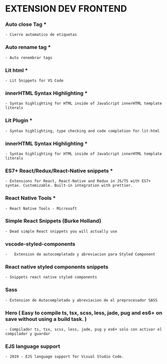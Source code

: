 
# EXTENSION DEV FRONTEND


### Auto close Tag      *
    - Cierre automatico de etiquetas
    

### Auto rename tag * 
    - Auto renombrar tags


### Lit html    *
    - Lit Snippets for VS Code


### innerHTML Syntax Highlighting   *
    - Syntax highlighting for HTML inside of JavaScript innerHTML template literals


### Lit Plugin      *
    - Syntax highlighting, type checking and code completion for lit-html


### innerHTML Syntax Highlighting       *
    - Syntax highlighting for HTML inside of JavaScript innerHTML template literals


### ES7+ React/Redux/React-Native snippets      *
    - Extensions for React, React-Native and Redux in JS/TS with ES7+ syntax. Customizable. Built-in integration with prettier.


### React Native Tools  *
    - React Native Tools - Microsoft



### Simple React Snippets (Burke Holland)
    - Dead simple React snippets you will actually use



### vscode-styled-components 
    -   Extension de autocompletado y abreviacion para Styled Component



### React native styled components snippets 
    - Snippets react native styled components


### Sass    
    - Extension de Autocompletado y abreviacion de el preprocesador SASS


### Hero ( Easy to compile ts, tsx, scss, less, jade, pug and es6+ on save without using a build task. )
    - Compilador ts, tsx, scss, less, jade, pug y es6+ solo con activar el compilador y guardar 


### EJS language support
    - 2019 - EJS language support for Visual Studio Code.


    